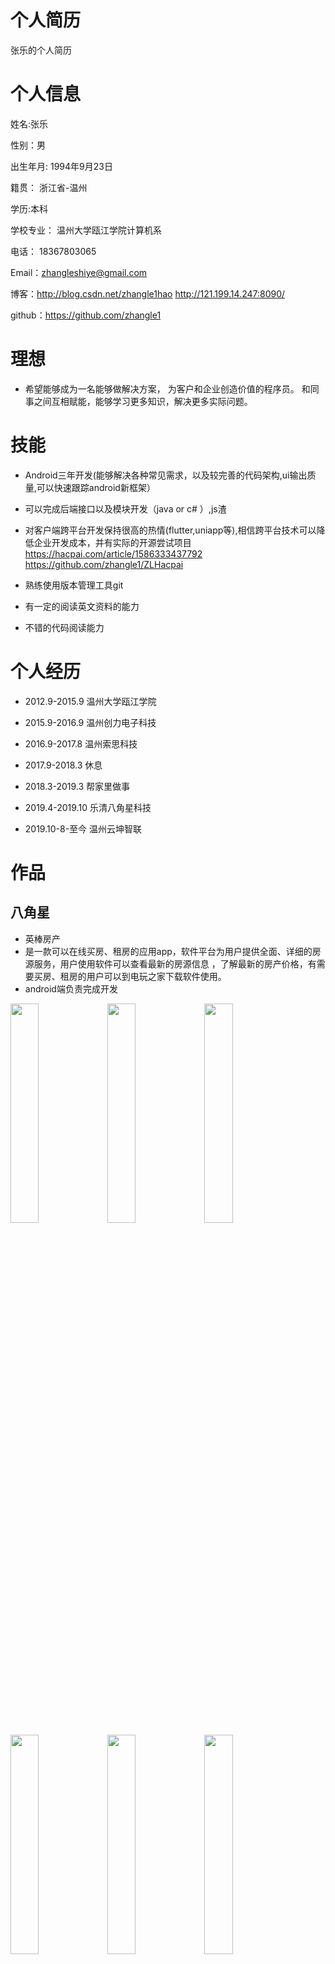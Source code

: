 # 个人简历
张乐的个人简历
# 个人信息
姓名:张乐

性别：男

出生年月: 1994年9月23日

籍贯： 浙江省-温州

学历:本科

学校专业： 温州大学瓯江学院计算机系

电话： 18367803065

Email：zhangleshiye@gmail.com

博客：http://blog.csdn.net/zhangle1hao
     http://121.199.14.247:8090/

github：https://github.com/zhangle1



# 理想
* 希望能够成为一名能够做解决方案，
  为客户和企业创造价值的程序员。
  和同事之间互相赋能，能够学习更多知识，解决更多实际问题。


# 技能

* Android三年开发(能够解决各种常见需求，以及较完善的代码架构,ui输出质量,可以快速跟踪android新框架）

* 可以完成后端接口以及模块开发（java or c# ）,js渣

* 对客户端跨平台开发保持很高的热情(flutter,uniapp等),相信跨平台技术可以降低企业开发成本，并有实际的开源尝试项目
  https://hacpai.com/article/1586333437792
  https://github.com/zhangle1/ZLHacpai

* 熟练使用版本管理工具git

* 有一定的阅读英文资料的能力

* 不错的代码阅读能力


# 个人经历
 

* 2012.9-2015.9 温州大学瓯江学院

* 2015.9-2016.9 温州创力电子科技

* 2016.9-2017.8 温州索思科技

* 2017.9-2018.3 休息

* 2018.3-2019.3 帮家里做事

* 2019.4-2019.10 乐清八角星科技

* 2019.10-8-至今 温州云坤智联

# 作品

## 八角星

* 英棒房产
* 是一款可以在线买房、租房的应用app，软件平台为用户提供全面、详细的房源服务，用户使用软件可以查看最新的房源信息
，了解最新的房产价格，有需要买房、租房的用户可以到电玩之家下载软件使用。
* android端负责完成开发
<img src="https://github.com/zhangle1/zhangle.github.com/blob/master/my-pic/yb1.png" width = "30%" height = "30%"   />
<img src="https://github.com/zhangle1/zhangle.github.com/blob/master/my-pic/yb2.png" width = "30%" height = "30%"   />
<img src="https://github.com/zhangle1/zhangle.github.com/blob/master/my-pic/yb3.png" width = "30%" height = "30%"   />
<img src="https://github.com/zhangle1/zhangle.github.com/blob/master/my-pic/yb4.png" width = "30%" height = "30%"   />
<img src="https://github.com/zhangle1/zhangle.github.com/blob/master/my-pic/yb5.png" width = "30%" height = "30%"   />
<img src="https://github.com/zhangle1/zhangle.github.com/blob/master/my-pic/yb6.png" width = "30%" height = "30%"   />
<img src="https://github.com/zhangle1/zhangle.github.com/blob/master/my-pic/yb7.png" width = "30%" height = "30%"   />



## 渔船社会化监管执法版，以及公众版(2017 索思)

* 浙江海洋渔业局的项目
* 海上执法信息化，以及提供离线执法上传和相关信息查询
* 主要功能分为：执法管理,开捕检查,船舶档案,开捕统计，三库核查,船员档案,自由裁量，法律法规,处罚结果,水产品价格,气象,北斗短信，离线下载，类似qq聊天等功能
* 个人职责：完成Android端架构，以及部分难点克服:)
* 项目收获: 满足不同角色客户需求,客户领导,执法人员等。"好看"兼顾"实用"。收获一定的拆解开源项目的能力,以及在只有第三方源码情况下，植入第三方功能。体会到编程的部分思想，个人认为编程的本质实际上就是寻求概念的共识
* 项目成就：2017.4顺利完成温州市海洋渔业局验收（http://www.zjsos.net/gywm/gsxw/2018/02/08/340.html ）, 2017.7，获得浙江省渔业局认可，全省数据统一化
* 相关链接：https://www.baidu.com/s?wd=%E6%B5%99%E6%B1%9F%E6%B5%B7%E6%B8%94%E9%80%9A&rsv_spt=1&rsv_iqid=0xf6d2c4d800043a03&issp=1&f=8&rsv_bp=1&rsv_idx=2&ie=utf-8&rqlang=cn&tn=baiduhome_pg&rsv_enter=1&oq=%25E7%25A4%25BE%25E4%25BC%259A%25E5%258C%2596%25E7%259B%2591%25E7%25AE%25A1&rsv_t=35a2mDekgyONCWQHLMeIkEM%2FybYZn7QWDFYQavpl1IemrNQOmEbup1HsZNsC1kIV9d55&rsv_pq=a3f4141600008db7&inputT=17582&rsv_sug2=0&rsv_sug4=18658

<img src="https://github.com/zhangle1/zhangle.github.com/blob/master/my-pic/Screenshot_20180301-150715.png" width = "30%" height = "30%"   />

<img src="https://github.com/zhangle1/zhangle.github.com/blob/master/my-pic/Screenshot_20180301-150727.png" width = "30%" height = "30%"   />

<img src="https://github.com/zhangle1/zhangle.github.com/blob/master/my-pic/Screenshot_20180301-150732.png" width = "30%" height = "30%"   />

<img src="https://github.com/zhangle1/zhangle.github.com/blob/master/my-pic/Screenshot_20180301-150740.png" width = "30%" height = "30%"   />
<img src="https://github.com/zhangle1/zhangle.github.com/blob/master/my-pic/Screenshot_20180301-150753.png" width = "30%" height = "30%"   />
<img src="https://github.com/zhangle1/zhangle.github.com/blob/master/my-pic/Screenshot_20180301-150803.png" width = "30%" height = "30%"   />
<img src="https://github.com/zhangle1/zhangle.github.com/blob/master/my-pic/Screenshot_20180301-150827.png" width = "30%" height = "30%"   />
<img src="https://github.com/zhangle1/zhangle.github.com/blob/master/my-pic/Screenshot_20180301-150833.png" width = "30%" height = "30%"   />
<img src="https://github.com/zhangle1/zhangle.github.com/blob/master/my-pic/Screenshot_20180301-150916.png" width = "30%" height = "30%"   />
<img src="https://github.com/zhangle1/zhangle.github.com/blob/master/my-pic/Screenshot_20180301-150931.png" width = "30%" height = "30%"   />
<img src="https://github.com/zhangle1/zhangle.github.com/blob/master/my-pic/Screenshot_20180301-150947.png" width = "30%" height = "30%"   />
<img src="https://github.com/zhangle1/zhangle.github.com/blob/master/my-pic/Screenshot_20180301-151029.png" width = "30%" height = "30%"   />
*** 

## 通用平台(2016 创力)

	
* 公司已经有了AppCloud版的运营平台，希望有Android原生版。在这个项目中，我尝试着学习并使用Github上的一些clear-结构体系，尝试用了一些热门的三方库rxjava+retrofit,等，目前完成了此项目的前期的架构。也是这个项目让我感到困惑，希望能够重新找一份工作，能够跟优秀的程序员学习，提高自己的能力。
* 收获1，学会了一些rxjava的操作符，gson的自定义，服务器端String传空值置成"",结合retrofit对服务端自定义的错误处理。学习封装此框架。
* 目前最大的收获，也是最大的困惑，如何合适的解析数据，因为运营平台的通用性，此项目通用接口只有5个主接口，比如列表接口CommonJsonQuery?json:{}详细接口CommJsonDetail?json:{}，通过获取上一层的信息填入。得到的数据以及具体的列item也要根据11种类型填入。服务端给了一个ObjectjSON用来表示字段的属性，以及一些特殊性的json，CmmonDeatil里是数据的键值，一些引用类型又需要参照其他的表来动态填入。再结合一些侧拉搜索,以及一些UI变化，让我重新反思没有运用MVP模式. 并通过了解clear-结构体系 ,了解一些ViewModel, Responsity，一些概念，以及运用。


<img src="https://github.com/zhangle1/zhangle.github.com/blob/master/my-pic/Screenshot_2016-08-20-16-01-55_com.makepower.modo.png" width = "30%" height = "30%"   />
<img src="https://github.com/zhangle1/zhangle.github.com/blob/master/my-pic/Screenshot_2016-08-20-16-02-17_com.makepower.modo.png" width = "30%" height = "30%"   />
<img src="https://github.com/zhangle1/zhangle.github.com/blob/master/my-pic/Screenshot_2016-08-20-16-02-24_com.makepower.modo.png" width = "30%" height = "30%"   />
<img src="https://github.com/zhangle1/zhangle.github.com/blob/master/my-pic/Screenshot_2016-08-20-16-02-35_com.makepower.modo.png" width = "30%" height = "30%"   />
<img src="https://github.com/zhangle1/zhangle.github.com/blob/master/my-pic/Screenshot_2016-08-20-16-02-40_com.makepower.modo.png" width = "30%" height = "30%"   />
<img src="https://github.com/zhangle1/zhangle.github.com/blob/master/my-pic/Screenshot_2016-08-20-16-02-45_com.makepower.modo.png" width = "30%" height = "30%"   />
<img src="https://github.com/zhangle1/zhangle.github.com/blob/master/my-pic/Screenshot_2016-08-20-16-01-55_com.makepower.modo.png" width = "30%" height = "30%"   />
<img src="https://github.com/zhangle1/zhangle.github.com/blob/master/my-pic/Screenshot_2016-08-20-16-02-54_com.makepower.modo.png" width = "30%" height = "30%"   /> 

*** 


## 疲劳管家(2016 创力)
	
* 东航的项目，利用手环检测飞行员的身体数据，以及推送消息提醒。
* 在疲劳管家中负责三大核心模块的消息推送模块，利用了第三方极光推送，实现了应用内单向角标提示，以及推送9大列表(今日航班提醒，明日航班提醒，今日跑步数等)，以及点击详情内容,和应用内弹窗提醒，另外实现一些功能点以及修复bug。
* 消息提醒细节，集成极光推送，从极光推送的静态广播中(广播只保存短暂时间，所以启动自己的服务，并传入9种不同的json类型)，启动自己的IntentService（本地服务的子类，不是运行在子线程）,解析分别处理操作（存数据库和发送广播） ，应用内存在(Local广播接收) ，数据库方面，做两张简单的表，一张存角标消息数和对应的类型，在页面中做相应的UI事件，清零。一张则存具体的类型和数据。广播则是通知界面，做一些操作（弹窗，消息刷新）。这样实现了一个简单的消息推送效果。
* Jpush缺点,因为国内Android环境原因，在应用外服务可能被杀死接收不到（即使，锁屏唤醒，和网络切换唤醒），Android和IOS不同，IOS走的是苹果的推送，而Android端第三方推送实质上是就是消息。
* 在解析明日航班信息的时候其实Json数据很复杂，有自己的，伙伴的航班，而且极光推送字数的限制,导致客户端解析很痛苦。有较强的解析json能力，但是手机测试账号里已经没有数据- -
* 完善拍照以及一些小功能点。
 *** 


<img src="https://github.com/zhangle1/zhangle.github.com/blob/master/my-pic/Screenshot_2016-08-24-21-02-54_com.mackpower.band.png" width = "30%" height = "30%"   />
<img src="https://github.com/zhangle1/zhangle.github.com/blob/master/my-pic/Screenshot_2016-08-24-21-03-08_com.mackpower.band.png" width = "30%" height = "30%"   />
<img src="https://github.com/zhangle1/zhangle.github.com/blob/master/my-pic/Screenshot_2016-08-24-21-03-10_com.mackpower.band.png" width = "30%" height = "30%"   />
<img src="https://github.com/zhangle1/zhangle.github.com/blob/master/my-pic/Screenshot_2016-08-24-21-03-13_com.mackpower.band.png" width = "30%" height = "30%"   />
<img src="https://github.com/zhangle1/zhangle.github.com/blob/master/my-pic/Screenshot_2016-08-24-21-03-23_com.mackpower.band.png" width = "30%" height = "30%"   />
<img src="https://github.com/zhangle1/zhangle.github.com/blob/master/my-pic/Screenshot_2016-08-24-21-03-25_com.mackpower.band.png" width = "30%" height = "30%"   />
<img src="https://github.com/zhangle1/zhangle.github.com/blob/master/my-pic/Screenshot_2016-08-24-21-03-28_com.mackpower.band.png" width = "30%" height = "30%"   />


